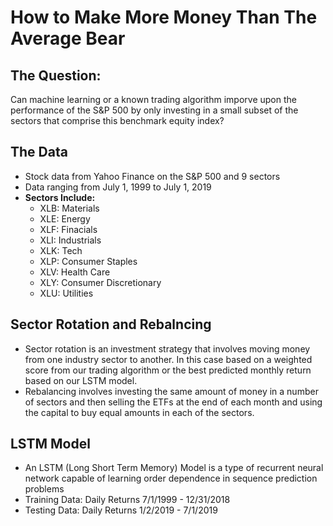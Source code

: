 # How to Make More Money Than The Average Bear
## The Question:
Can machine learning or a known trading algorithm imporve upon the performance of the S&P 500 by only investing in a small subset of the sectors that comprise this benchmark equity index?
## The Data 
- Stock data from Yahoo Finance on the S&P 500 and 9 sectors 
- Data ranging from July 1, 1999 to July 1, 2019
- **Sectors Include:** 
  - XLB: Materials
  - XLE: Energy 
  - XLF: Finacials 
  - XLI: Industrials 
  - XLK: Tech
  - XLP: Consumer Staples 
  - XLV: Health Care
  - XLY: Consumer Discretionary 
  - XLU: Utilities 
## Sector Rotation and Rebalncing
 - Sector rotation is an investment strategy that involves moving money from one industry sector to another. In this case based on a weighted score from our trading algorithm or the best predicted monthly return based on our LSTM model.
- Rebalancing involves investing the same amount of money in a number of sectors and then selling the ETFs at the end of each month and using the capital to buy equal amounts in each of the sectors.  
## LSTM Model 
- An LSTM (Long Short Term Memory) Model is a type of recurrent neural network capable of learning order dependence in sequence prediction problems 
- Training Data: Daily Returns 7/1/1999 - 12/31/2018
- Testing Data: Daily Returns 1/2/2019 - 7/1/2019
